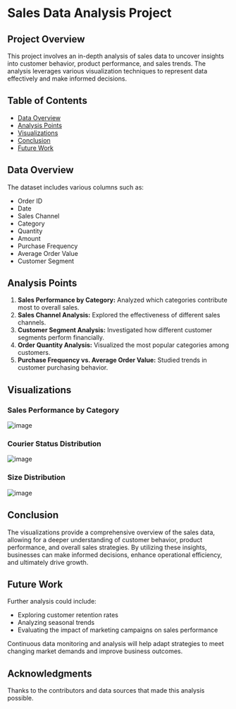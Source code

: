 # Sales Data Analysis Project

## Project Overview
This project involves an in-depth analysis of sales data to uncover insights into customer behavior, product performance, and sales trends. The analysis leverages various visualization techniques to represent data effectively and make informed decisions.

## Table of Contents
- [Data Overview](#data-overview)
- [Analysis Points](#analysis-points)
- [Visualizations](#visualizations)
- [Conclusion](#conclusion)
- [Future Work](#future-work)

## Data Overview
The dataset includes various columns such as:
- Order ID
- Date
- Sales Channel
- Category
- Quantity
- Amount
- Purchase Frequency
- Average Order Value
- Customer Segment

## Analysis Points
1. **Sales Performance by Category:** Analyzed which categories contribute most to overall sales.
2. **Sales Channel Analysis:** Explored the effectiveness of different sales channels.
3. **Customer Segment Analysis:** Investigated how different customer segments perform financially.
4. **Order Quantity Analysis:** Visualized the most popular categories among customers.
5. **Purchase Frequency vs. Average Order Value:** Studied trends in customer purchasing behavior.

## Visualizations

### Sales Performance by Category
![image](https://github.com/user-attachments/assets/6c5d699a-15c2-4797-b04d-5ebc48c268eb)


### Courier Status Distribution
![image](https://github.com/user-attachments/assets/e1e42f36-83cf-4851-99dd-8e5be735d96b)
###  Size Distribution
![image](https://github.com/user-attachments/assets/7cc3735b-0fa3-47b6-ae13-39c2e7fe8cfa)


## Conclusion
The visualizations provide a comprehensive overview of the sales data, allowing for a deeper understanding of customer behavior, product performance, and overall sales strategies. By utilizing these insights, businesses can make informed decisions, enhance operational efficiency, and ultimately drive growth.

## Future Work
Further analysis could include:
- Exploring customer retention rates
- Analyzing seasonal trends
- Evaluating the impact of marketing campaigns on sales performance

Continuous data monitoring and analysis will help adapt strategies to meet changing market demands and improve business outcomes.

## Acknowledgments
Thanks to the contributors and data sources that made this analysis possible.
